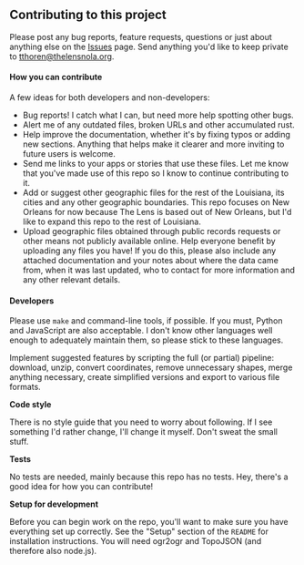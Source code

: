 ## Contributing to this project

Please post any bug reports, feature requests, questions or just about anything else on the [Issues](https://github.com/TheLens/geographic-data/issues) page. Send anything you'd like to keep private to tthoren@thelensnola.org.

#### How you can contribute

A few ideas for both developers and non-developers:

* Bug reports! I catch what I can, but need more help spotting other bugs.
* Alert me of any outdated files, broken URLs and other accumulated rust.
* Help improve the documentation, whether it's by fixing typos or adding new sections. Anything that helps make it clearer and more inviting to future users is welcome.
* Send me links to your apps or stories that use these files. Let me know that you've made use of this repo so I know to continue contributing to it.
* Add or suggest other geographic files for the rest of the Louisiana, its cities and any other geographic boundaries. This repo focuses on New Orleans for now because The Lens is based out of New Orleans, but I'd like to expand this repo to the rest of Louisiana.
* Upload geographic files obtained through public records requests or other means not publicly available online. Help everyone benefit by uploading any files you have! If you do this, please also include any attached documentation and your notes about where the data came from, when it was last updated, who to contact for more information and any other relevant details.

#### Developers

Please use `make` and command-line tools, if possible. If you must, Python and JavaScript are also acceptable. I don't know other languages well enough to adequately maintain them, so please stick to these languages.

Implement suggested features by scripting the full (or partial) pipeline: download, unzip, convert coordinates, remove unnecessary shapes, merge anything necessary, create simplified versions and export to various file formats.

__Code style__

There is no style guide that you need to worry about following. If I see something I'd rather change, I'll change it myself. Don't sweat the small stuff.

__Tests__

No tests are needed, mainly because this repo has no tests. Hey, there's a good idea for how you can contribute!

__Setup for development__

Before you can begin work on the repo, you'll want to make sure you have everything set up correctly. See the "Setup" section of the `README` for installation instructions. You will need ogr2ogr and TopoJSON (and therefore also node.js).
